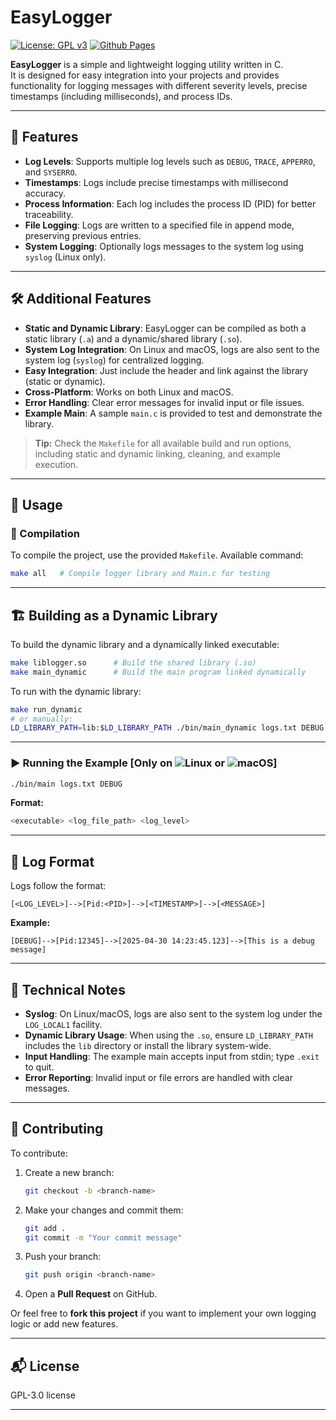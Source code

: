 

# EasyLogger
[![License: GPL v3](https://img.shields.io/badge/License-GPLv3-blue.svg)](https://www.gnu.org/licenses/gpl-3.0)
[![Github Pages](https://img.shields.io/badge/github%20pages-121013?style=for-the-badge&logo=github&logoColor=white)](https://github.com/Popper002)

**EasyLogger** is a simple and lightweight logging utility written in C.  
It is designed for easy integration into your projects and provides functionality for logging messages with different severity levels, precise timestamps (including milliseconds), and process IDs.

---

## 🔧 Features

- **Log Levels**: Supports multiple log levels such as `DEBUG`, `TRACE`, `APPERRO`, and `SYSERRO`.
- **Timestamps**: Logs include precise timestamps with millisecond accuracy.
- **Process Information**: Each log includes the process ID (PID) for better traceability.
- **File Logging**: Logs are written to a specified file in append mode, preserving previous entries.
- **System Logging**: Optionally logs messages to the system log using `syslog` (Linux only).


---
## 🛠️ Additional Features

- **Static and Dynamic Library**: EasyLogger can be compiled as both a static library (`.a`) and a dynamic/shared library (`.so`).
- **System Log Integration**: On Linux and macOS, logs are also sent to the system log (`syslog`) for centralized logging.
- **Easy Integration**: Just include the header and link against the library (static or dynamic).
- **Cross-Platform**: Works on both Linux and macOS.
- **Error Handling**: Clear error messages for invalid input or file issues.
- **Example Main**: A sample `main.c` is provided to test and demonstrate the library.
> **Tip:** Check the `Makefile` for all available build and run options, including static and dynamic linking, cleaning, and example execution.

---

## 🚀 Usage

### 🔨 Compilation

To compile the project, use the provided `Makefile`. Available command:

```bash
make all   # Compile logger library and Main.c for testing
```

---
## 🏗️ Building as a Dynamic Library

To build the dynamic library and a dynamically linked executable:

```bash
make liblogger.so      # Build the shared library (.so)
make main_dynamic      # Build the main program linked dynamically
```

To run with the dynamic library:

```bash
make run_dynamic
# or manually:
LD_LIBRARY_PATH=lib:$LD_LIBRARY_PATH ./bin/main_dynamic logs.txt DEBUG
```
---

### ▶️ Running the Example [Only on   ![Linux](https://img.shields.io/badge/Linux-FCC624?style=for-the-badge&logo=linux&logoColor=black)  or  ![macOS](https://img.shields.io/badge/mac%20os-000000?style=for-the-badge&logo=macos&logoColor=F0F0F0)] 

```bash
./bin/main logs.txt DEBUG
```

**Format:**

```bash
<executable> <log_file_path> <log_level>
```

---

## 📄 Log Format

Logs follow the format:

```
[<LOG_LEVEL>]-->[Pid:<PID>]-->[<TIMESTAMP>]-->[<MESSAGE>]
```

**Example:**

```
[DEBUG]-->[Pid:12345]-->[2025-04-30 14:23:45.123]-->[This is a debug message]
```
---
## 📝 Technical Notes

- **Syslog**: On Linux/macOS, logs are also sent to the system log under the `LOG_LOCAL1` facility.
- **Dynamic Library Usage**: When using the `.so`, ensure `LD_LIBRARY_PATH` includes the `lib` directory or install the library system-wide.
- **Input Handling**: The example main accepts input from stdin; type `.exit` to quit.
- **Error Reporting**: Invalid input or file errors are handled with clear messages.

---

## 🤝 Contributing

To contribute:

1. Create a new branch:

    ```bash
    git checkout -b <branch-name>
    ```

2. Make your changes and commit them:

    ```bash
    git add .
    git commit -m "Your commit message"
    ```

3. Push your branch:

    ```bash
    git push origin <branch-name>
    ```

4. Open a **Pull Request** on GitHub.

Or feel free to **fork this project** if you want to implement your own logging logic or add new features.

---
## 📬 License

 GPL-3.0 license

---
